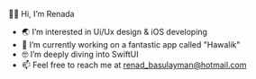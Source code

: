 👋🏼 Hi, I’m Renada

- 🌏 I’m interested in Ui/Ux design & iOS developing
- 🚀 I’m currently working on a fantastic app called "Hawalik"
- 🤓 I’m deeply diving into SwiftUI
- 📫 Feel free to reach me at renad_basulayman@hotmail.com

<!---
Renada is a ✨particular✨ repository because its `README.md` (this file) appears on your GitHub profile.
You can click the Preview link to take a look at your changes.
--->
